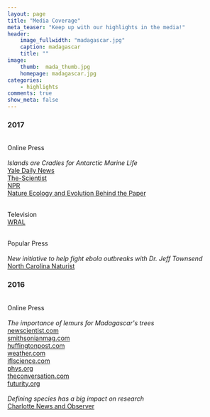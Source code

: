 ```yaml
---
layout: page
title: "Media Coverage"
meta_teaser: "Keep up with our highlights in the media!"
header:
    image_fullwidth: "madagascar.jpg"
    caption: madagascar
    title: ""
image:
    thumb:  mada_thumb.jpg
    homepage: madagascar.jpg
categories:
    - highlights
comments: true
show_meta: false
---
```

 



<h3>2017</h3>

<br> Online Press
<br>
<br><i> Islands are Cradles for Antarctic Marine Life</i>
<br><a href="https://news.yale.edu/2017/07/24/islands-are-evolutionary-cradle-antarctica-marine-life"> <en>Yale Daily News</en></a>
<br><a href="http://www.the-scientist.com/?articles.view/articleNo/49953/title/Islands-North-of-Antarctica-Key-to-Fish-Species-Diversity/"> <en>The-Scientist</en></a>
<br><a href="http://wshu.org/post/warming-seas-endanger-antarctic-ecosystem-and-billion-dollar-fishing-industry#stream/0"> <en>NPR</en></a>
<br><a href="https://natureecoevocommunity.nature.com/channels/521-behind-the-paper/posts/18801-for-fish-only-one-road-leads-to-antarctica"> <en>Nature Ecology and Evolution Behind the Paper </en></a>

<br> Television 
<br><a href="http://www.wral.com/weather/video/16776420/"> <en>WRAL</en></a>

<br> Popular Press
<br>
<br><i> New initiative to help fight ebola outbreaks with Dr. Jeff Townsend</i>
<br><a href=""> <en>North Carolina Naturist</en></a>

<h3>2016</h3>

<br> Online Press
<br>
<br> <i>The importance of lemurs for Madagascar's trees</i>
<br><a href="https://www.newscientist.com/article/2083800-lemur-extinctions-in-madagascar-leave-behind-doomed-orphan-trees/"> <en>newscientist.com</en></a>
<br><a href="http://www.smithsonianmag.com/science-nature/lemur-extinctions-are-harmful-madagascars-plant-life-too-180958717/"> <en>smithsonianmag.com</en></a>
<br><a href="http://www.huffingtonpost.com/the-conversation-africa/how-lessons-from-past-ext_b_10112598.html"> <en>huffingtonpost.com</en></a> 
<br><a href="https://weather.com/science/environment/news/study-shows-lemur-extinctions-hurting-fruit"> <en>weather.com</en></a> 
<br><a href="http://www.iflscience.com/plants-and-animals/if-lemurs-go-extinct-madagascars-large-seeded-plants-may-too/"> <en>iflscience.com</en></a> 
<br><a href="https://phys.org/news/2016-04-lemur-extinctions-orphaned-madagascar-species.html"> <en>phys.org</en></a> 
<br><a href="http://theconversation.com/how-lessons-from-past-extinctions-can-help-save-madagascars-lemurs-59758"> <en>theconversation.com</en></a> 
<br><a href="http://www.futurity.org/lemurs-canarium-plants-extinction-1136932-2/"> <en>futurity.org</en></a> 
<br>
<br> <i>Defining species has a big impact on research</i>
<br><a href="http://www.newsobserver.com/news/technology/article56659913.html"> <en>Charlotte News and Observer</en></a>


